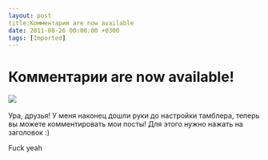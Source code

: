 ```yaml
---
layout: post
title:Комментарии are now available
date: 2011-08-26 00:00:00 +0300
tags: [Imported]
---
```

# Комментарии are now available!

![](http://media.tumblr.com/tumblr_lqj8o58M4M1qfp23s.gif) 

Ура, друзья! У меня наконец дошли руки до настройки тамблера, теперь вы можете комментировать мои посты! Для этого нужно нажать на заголовок :)

Fuck yeah
